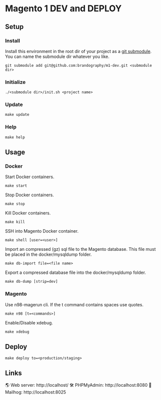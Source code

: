 # Magento 1 DEV and DEPLOY
## Setup
### Install
Install this environment in the root dir of your project as a [git submodule](https://git-scm.com/book/en/v2/Git-Tools-Submodules). You can name the submodule dir whatever you like.
```
git submodule add git@github.com:brandography/m1-dev.git <submodule dir>
```
### Initialize
```
./<submodule dir>/init.sh <project name>
```
### Update
```
make update
```
### Help
```
make help
```
## Usage
### Docker
Start Docker containers.
```
make start
```
Stop Docker containers.
```
make stop
```
Kill Docker containers.
```
make kill
```
SSH into Magento Docker container.
```
make shell [user=<user>]
```
Import an compressed (gz) sql file to the Magento database. This file must be placed in the docker/mysqldump folder.
```
make db-import file=<file name>
```
Export a compressed database file into the docker/mysqldump folder.
```
make db-dump [strip=dev]
```
### Magento
Use n98-magerun cli. If the t command contains spaces use quotes.
```
make n98 [t=<commands>]
```
Enable/Disable xdebug.
```
make xdebug
```
## Deploy
```
make deploy to=<production/staging>
```
## Links
🌎      Web server:    http://localhost/
🛠️      PHPMyAdmin:    http://localhost:8080
📧      Mailhog:       http://localhost:8025
